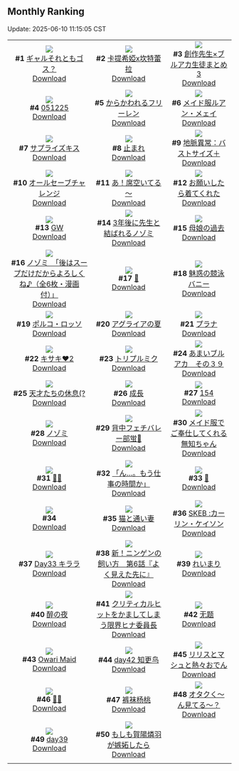 ## Monthly Ranking
Update: 2025-06-10 11:15:05 CST

|      |      |      |
| :----: | :----: | :----: |
| ![](https://i.pixiv.re/c/240x480/img-master/img/2025/05/12/00/00/24/130309644_p0_master1200.jpg)<br>**#1** [ギャルそれともゴス？](https://www.pixiv.net/artworks/130309644)<br>[Download](https://i.pixiv.re/img-original/img/2025/05/12/00/00/24/130309644_p0.png) | ![](https://i.pixiv.re/c/240x480/img-master/img/2025/05/12/18/00/07/130330225_p0_master1200.jpg)<br>**#2** [卡提希婭x坎特蕾拉](https://www.pixiv.net/artworks/130330225)<br>[Download](https://i.pixiv.re/img-original/img/2025/05/12/18/00/07/130330225_p0.jpg) | ![](https://i.pixiv.re/c/240x480/img-master/img/2025/05/12/17/30/16/130329468_p0_master1200.jpg)<br>**#3** [創作先生×ブルアカ生徒まとめ3](https://www.pixiv.net/artworks/130329468)<br>[Download](https://i.pixiv.re/img-original/img/2025/05/12/17/30/16/130329468_p0.png) |
| ![](https://i.pixiv.re/c/240x480/img-master/img/2025/05/12/23/13/35/130341974_p0_master1200.jpg)<br>**#4** [051225](https://www.pixiv.net/artworks/130341974)<br>[Download](https://i.pixiv.re/img-original/img/2025/05/12/23/13/35/130341974_p0.jpg) | ![](https://i.pixiv.re/c/240x480/img-master/img/2025/05/12/00/00/22/130309636_p0_master1200.jpg)<br>**#5** [からかわれるフリーレン](https://www.pixiv.net/artworks/130309636)<br>[Download](https://i.pixiv.re/img-original/img/2025/05/12/00/00/22/130309636_p0.png) | ![](https://i.pixiv.re/c/240x480/img-master/img/2025/05/12/20/24/00/130335058_p0_master1200.jpg)<br>**#6** [メイド服ルアン・メェイ](https://www.pixiv.net/artworks/130335058)<br>[Download](https://i.pixiv.re/img-original/img/2025/05/12/20/24/00/130335058_p0.jpg) |
| ![](https://i.pixiv.re/c/240x480/img-master/img/2025/05/13/00/00/23/130344168_p0_master1200.jpg)<br>**#7** [サプライズキス](https://www.pixiv.net/artworks/130344168)<br>[Download](https://i.pixiv.re/img-original/img/2025/05/13/00/00/23/130344168_p0.png) | ![](https://i.pixiv.re/c/240x480/img-master/img/2025/05/12/00/00/20/130309613_p0_master1200.jpg)<br>**#8** [止まれ](https://www.pixiv.net/artworks/130309613)<br>[Download](https://i.pixiv.re/img-original/img/2025/05/12/00/00/20/130309613_p0.png) | ![](https://i.pixiv.re/c/240x480/img-master/img/2025/05/12/21/30/01/130337664_p0_master1200.jpg)<br>**#9** [地脈異常：バストサイズ＋](https://www.pixiv.net/artworks/130337664)<br>[Download](https://i.pixiv.re/img-original/img/2025/05/12/21/30/01/130337664_p0.jpg) |
| ![](https://i.pixiv.re/c/240x480/img-master/img/2025/05/12/18/35/28/130331446_p0_master1200.jpg)<br>**#10** [オールセーブチャレンジ](https://www.pixiv.net/artworks/130331446)<br>[Download](https://i.pixiv.re/img-original/img/2025/05/12/18/35/28/130331446_p0.jpg) | ![](https://i.pixiv.re/c/240x480/img-master/img/2025/05/10/00/00/13/130225940_p0_master1200.jpg)<br>**#11** [あ！席空いてる～](https://www.pixiv.net/artworks/130225940)<br>[Download](https://i.pixiv.re/img-original/img/2025/05/10/00/00/13/130225940_p0.jpg) | ![](https://i.pixiv.re/c/240x480/img-master/img/2025/05/12/17/09/40/130329036_p0_master1200.jpg)<br>**#12** [お願いしたら着てくれた](https://www.pixiv.net/artworks/130329036)<br>[Download](https://i.pixiv.re/img-original/img/2025/05/12/17/09/40/130329036_p0.jpg) |
| ![](https://i.pixiv.re/c/240x480/img-master/img/2025/05/11/00/17/16/130267395_p0_master1200.jpg)<br>**#13** [GW](https://www.pixiv.net/artworks/130267395)<br>[Download](https://i.pixiv.re/img-original/img/2025/05/11/00/17/16/130267395_p0.png) | ![](https://i.pixiv.re/c/240x480/img-master/img/2025/05/12/20/29/43/130335247_p0_master1200.jpg)<br>**#14** [3年後に先生と結ばれるノゾミ](https://www.pixiv.net/artworks/130335247)<br>[Download](https://i.pixiv.re/img-original/img/2025/05/12/20/29/43/130335247_p0.png) | ![](https://i.pixiv.re/c/240x480/img-master/img/2025/05/12/00/30/02/130311272_p0_master1200.jpg)<br>**#15** [母娘の過去](https://www.pixiv.net/artworks/130311272)<br>[Download](https://i.pixiv.re/img-original/img/2025/05/12/00/30/02/130311272_p0.png) |
| ![](https://i.pixiv.re/c/240x480/img-master/img/2025/05/11/08/00/10/130277344_p0_master1200.jpg)<br>**#16** [ノゾミ　「後はスープだけだからよろしくね♪（全6枚・漫画付）」](https://www.pixiv.net/artworks/130277344)<br>[Download](https://i.pixiv.re/img-original/img/2025/05/11/08/00/10/130277344_p0.jpg) | ![](https://i.pixiv.re/c/240x480/img-master/img/2025/05/10/00/00/18/130225988_p0_master1200.jpg)<br>**#17** [🥵](https://www.pixiv.net/artworks/130225988)<br>[Download](https://i.pixiv.re/img-original/img/2025/05/10/00/00/18/130225988_p0.jpg) | ![](https://i.pixiv.re/c/240x480/img-master/img/2025/05/12/15/00/41/130326623_p0_master1200.jpg)<br>**#18** [魅惑の競泳バニー](https://www.pixiv.net/artworks/130326623)<br>[Download](https://i.pixiv.re/img-original/img/2025/05/12/15/00/41/130326623_p0.jpg) |
| ![](https://i.pixiv.re/c/240x480/img-master/img/2025/05/10/00/00/16/130225974_p0_master1200.jpg)<br>**#19** [ポルコ・ロッソ](https://www.pixiv.net/artworks/130225974)<br>[Download](https://i.pixiv.re/img-original/img/2025/05/10/00/00/16/130225974_p0.jpg) | ![](https://i.pixiv.re/c/240x480/img-master/img/2025/05/30/21/35/46/130250428_p0_master1200.jpg)<br>**#20** [アグライアの夏](https://www.pixiv.net/artworks/130250428)<br>[Download](https://i.pixiv.re/img-original/img/2025/05/30/21/35/46/130250428_p0.jpg) | ![](https://i.pixiv.re/c/240x480/img-master/img/2025/05/11/15/00/02/130287585_p0_master1200.jpg)<br>**#21** [プラナ](https://www.pixiv.net/artworks/130287585)<br>[Download](https://i.pixiv.re/img-original/img/2025/05/11/15/00/02/130287585_p0.png) |
| ![](https://i.pixiv.re/c/240x480/img-master/img/2025/05/11/12/59/10/130284323_p0_master1200.jpg)<br>**#22** [キサキ❤2](https://www.pixiv.net/artworks/130284323)<br>[Download](https://i.pixiv.re/img-original/img/2025/05/11/12/59/10/130284323_p0.png) | ![](https://i.pixiv.re/c/240x480/img-master/img/2025/05/11/00/00/27/130266319_p0_master1200.jpg)<br>**#23** [トリプルミク](https://www.pixiv.net/artworks/130266319)<br>[Download](https://i.pixiv.re/img-original/img/2025/05/11/00/00/27/130266319_p0.png) | ![](https://i.pixiv.re/c/240x480/img-master/img/2025/05/12/00/00/08/130309522_p0_master1200.jpg)<br>**#24** [あまいブルアカ　その３９](https://www.pixiv.net/artworks/130309522)<br>[Download](https://i.pixiv.re/img-original/img/2025/05/12/00/00/08/130309522_p0.png) |
| ![](https://i.pixiv.re/c/240x480/img-master/img/2025/05/11/19/33/23/130297009_p0_master1200.jpg)<br>**#25** [天才たちの休息(?](https://www.pixiv.net/artworks/130297009)<br>[Download](https://i.pixiv.re/img-original/img/2025/05/11/19/33/23/130297009_p0.png) | ![](https://i.pixiv.re/c/240x480/img-master/img/2025/05/11/00/07/48/130266987_p0_master1200.jpg)<br>**#26** [成長](https://www.pixiv.net/artworks/130266987)<br>[Download](https://i.pixiv.re/img-original/img/2025/05/11/00/07/48/130266987_p0.jpg) | ![](https://i.pixiv.re/c/240x480/img-master/img/2025/05/11/17/38/44/130292563_p0_master1200.jpg)<br>**#27** [154](https://www.pixiv.net/artworks/130292563)<br>[Download](https://i.pixiv.re/img-original/img/2025/05/11/17/38/44/130292563_p0.jpg) |
| ![](https://i.pixiv.re/c/240x480/img-master/img/2025/05/11/03/49/21/130273667_p0_master1200.jpg)<br>**#28** [ノゾミ](https://www.pixiv.net/artworks/130273667)<br>[Download](https://i.pixiv.re/img-original/img/2025/05/11/03/49/21/130273667_p0.png) | ![](https://i.pixiv.re/c/240x480/img-master/img/2025/05/10/20/02/19/130255686_p0_master1200.jpg)<br>**#29** [背中フェチバレー部蛍🏐](https://www.pixiv.net/artworks/130255686)<br>[Download](https://i.pixiv.re/img-original/img/2025/05/10/20/02/19/130255686_p0.jpg) | ![](https://i.pixiv.re/c/240x480/img-master/img/2025/05/12/18/19/55/130330980_p0_master1200.jpg)<br>**#30** [メイド服でご奉仕してくれる無知ちゃん](https://www.pixiv.net/artworks/130330980)<br>[Download](https://i.pixiv.re/img-original/img/2025/05/12/18/19/55/130330980_p0.jpg) |
| ![](https://i.pixiv.re/c/240x480/img-master/img/2025/05/10/00/00/19/130225996_p0_master1200.jpg)<br>**#31** [🖤💦](https://www.pixiv.net/artworks/130225996)<br>[Download](https://i.pixiv.re/img-original/img/2025/05/10/00/00/19/130225996_p0.jpg) | ![](https://i.pixiv.re/c/240x480/img-master/img/2025/05/10/00/00/12/130225931_p0_master1200.jpg)<br>**#32** [「ん…。もう仕事の時間か」](https://www.pixiv.net/artworks/130225931)<br>[Download](https://i.pixiv.re/img-original/img/2025/05/10/00/00/12/130225931_p0.jpg) | ![](https://i.pixiv.re/c/240x480/img-master/img/2025/05/12/00/13/34/130310572_p0_master1200.jpg)<br>**#33** [🪽](https://www.pixiv.net/artworks/130310572)<br>[Download](https://i.pixiv.re/img-original/img/2025/05/12/00/13/34/130310572_p0.jpg) |
| ![](https://s.pximg.net/common/images/limit_unviewable_s.png)<br>**#34** [](https://www.pixiv.net/artworks/130298745)<br>[Download](https://s.pximg.net/common/images/limit_unviewable_s.png) | ![](https://i.pixiv.re/c/240x480/img-master/img/2025/05/12/21/31/18/130337760_p0_master1200.jpg)<br>**#35** [猫と通い妻](https://www.pixiv.net/artworks/130337760)<br>[Download](https://i.pixiv.re/img-original/img/2025/05/12/21/31/18/130337760_p0.jpg) | ![](https://i.pixiv.re/c/240x480/img-master/img/2025/05/11/20/23/41/130299120_p0_master1200.jpg)<br>**#36** [SKEB :カーリン・ケイソン](https://www.pixiv.net/artworks/130299120)<br>[Download](https://i.pixiv.re/img-original/img/2025/05/11/20/23/41/130299120_p0.jpg) |
| ![](https://i.pixiv.re/c/240x480/img-master/img/2025/05/12/00/53/39/130312182_p0_master1200.jpg)<br>**#37** [Day33 キララ](https://www.pixiv.net/artworks/130312182)<br>[Download](https://i.pixiv.re/img-original/img/2025/05/12/00/53/39/130312182_p0.jpg) | ![](https://i.pixiv.re/c/240x480/img-master/img/2025/05/12/11/08/40/130322367_p0_master1200.jpg)<br>**#38** [新！ニンゲンの飼い方　第6話『よく見えた先に』](https://www.pixiv.net/artworks/130322367)<br>[Download](https://i.pixiv.re/img-original/img/2025/05/12/11/08/40/130322367_p0.png) | ![](https://i.pixiv.re/c/240x480/img-master/img/2025/05/13/04/30/01/130350644_p0_master1200.jpg)<br>**#39** [れいまり](https://www.pixiv.net/artworks/130350644)<br>[Download](https://i.pixiv.re/img-original/img/2025/05/13/04/30/01/130350644_p0.jpg) |
| ![](https://i.pixiv.re/c/240x480/img-master/img/2025/05/12/15/53/51/130327549_p0_master1200.jpg)<br>**#40** [醉の夜](https://www.pixiv.net/artworks/130327549)<br>[Download](https://i.pixiv.re/img-original/img/2025/05/12/15/53/51/130327549_p0.jpg) | ![](https://i.pixiv.re/c/240x480/img-master/img/2025/05/12/00/09/07/130310369_p0_master1200.jpg)<br>**#41** [クリティカルヒットをかましてしまう限界ヒナ委員長](https://www.pixiv.net/artworks/130310369)<br>[Download](https://i.pixiv.re/img-original/img/2025/05/12/00/09/07/130310369_p0.png) | ![](https://i.pixiv.re/c/240x480/img-master/img/2025/05/13/16/04/23/130361482_p0_master1200.jpg)<br>**#42** [无题](https://www.pixiv.net/artworks/130361482)<br>[Download](https://i.pixiv.re/img-original/img/2025/05/13/16/04/23/130361482_p0.png) |
| ![](https://i.pixiv.re/c/240x480/img-master/img/2025/05/13/16/31/55/130361940_p0_master1200.jpg)<br>**#43** [Owari Maid](https://www.pixiv.net/artworks/130361940)<br>[Download](https://i.pixiv.re/img-original/img/2025/05/13/16/31/55/130361940_p0.jpg) | ![](https://i.pixiv.re/c/240x480/img-master/img/2025/05/12/19/32/38/130333237_p0_master1200.jpg)<br>**#44** [day42 知更鸟](https://www.pixiv.net/artworks/130333237)<br>[Download](https://i.pixiv.re/img-original/img/2025/05/12/19/32/38/130333237_p0.jpg) | ![](https://i.pixiv.re/c/240x480/img-master/img/2025/05/12/17/14/00/130329125_p0_master1200.jpg)<br>**#45** [リリスとマシュと熱々おでん](https://www.pixiv.net/artworks/130329125)<br>[Download](https://i.pixiv.re/img-original/img/2025/05/12/17/14/00/130329125_p0.png) |
| ![](https://i.pixiv.re/c/240x480/img-master/img/2025/05/14/00/00/08/130377267_p0_master1200.jpg)<br>**#46** [💙💙](https://www.pixiv.net/artworks/130377267)<br>[Download](https://i.pixiv.re/img-original/img/2025/05/14/00/00/08/130377267_p0.png) | ![](https://i.pixiv.re/c/240x480/img-master/img/2025/05/12/12/43/16/130324146_p0_master1200.jpg)<br>**#47** [裤袜杨桃](https://www.pixiv.net/artworks/130324146)<br>[Download](https://i.pixiv.re/img-original/img/2025/05/12/12/43/16/130324146_p0.jpg) | ![](https://i.pixiv.re/c/240x480/img-master/img/2025/05/12/13/01/54/130324536_p0_master1200.jpg)<br>**#48** [オタクく〜ん見てる〜？](https://www.pixiv.net/artworks/130324536)<br>[Download](https://i.pixiv.re/img-original/img/2025/05/12/13/01/54/130324536_p0.jpg) |
| ![](https://i.pixiv.re/c/240x480/img-master/img/2025/05/12/00/58/47/130312342_p0_master1200.jpg)<br>**#49** [day39](https://www.pixiv.net/artworks/130312342)<br>[Download](https://i.pixiv.re/img-original/img/2025/05/12/00/58/47/130312342_p0.jpg) | ![](https://i.pixiv.re/c/240x480/img-master/img/2025/05/12/18/34/08/130331409_p0_master1200.jpg)<br>**#50** [もしも賀陽燐羽が嫉妬したら](https://www.pixiv.net/artworks/130331409)<br>[Download](https://i.pixiv.re/img-original/img/2025/05/12/18/34/08/130331409_p0.jpg) |
|      |
